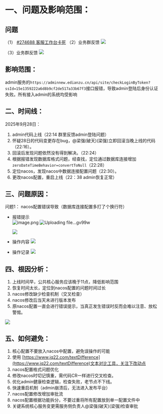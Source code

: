 # 一、问题及影响范围：
## 问题
（1） [#274688 客服工作台卡死](https://ones.edianzu.cn/project/#/team/FkhuaHWU/project/C4H8kcDJQeeGfuVv/component/qSy2kWTP/task/Jt2mE2ycRH5SrnNa)
（2）业务群反馈
![](https://alidocs.dingtalk.com/core/api/resources/img/5eecdaf48460cde5f0589c192356a7671c70a8b201b3b05a75b8339e1c4c2483d3ee942809d4d88a39e8703ac5556d0df3ba4f2c20bcab6277885bee0c6ca77f0b00b8a293cb38ccbcff21f5de3175cf5292d8bded89d9d17b37795f142cc77c?tmpCode=bac90d62-1e0b-480e-a1b3-d8ac85626a3b)

（3）业务群反馈
![](https://alidocs.dingtalk.com/core/api/resources/img/5eecdaf48460cde5f0589c192356a7671c70a8b201b3b05a75b8339e1c4c2483d3ee942809d4d88a39e8703ac5556d0d2e44929ca617798a9fa8217eff794ebc9d169e97bff4e6b08195e924729c4a1468ef08598063690bc39b360b823e6e34?tmpCode=bac90d62-1e0b-480e-a1b3-d8ac85626a3b)

## 影响范围：
admin服务的`https://adminnew.edianzu.cn/api/site/checkLoginByToken?ssId=15e1359222a6d8b9cf2de517a33b67f3`接口报错，导致admin登陆后身份认证失败。所有接入admin的系统均受影响

## 二、时间线：
2025年9月28日：
1. admin代码上线（22:14 群里反馈admin登陆问题）
2. 怀疑28日的代码变更存在bug，@梁强(破天)(梁强)立即回滚当晚上线的代码（22:16）。
3. 回滚后发现问题依然没有得到解决。（22:24）
4. 根据报错发现数据库格式问题，经查找，定位通过数据库连接增加`zeroDateTimeBehavior=convertToNull`（22:28）
5. 定位nacos，发现nacos中数据连接配置问题（22:30）。
6. 更改nacos配置，重启上线（22：38 admin恢复正常）
## 三、问题原因：

问题1：
nacos配置错误导致（数据库连接配置多打了个换行符）
- 报错提示  
  ![image.png](https://atlantis-picgo-core.oss-cn-beijing.aliyuncs.com/picgo/20251010110207-5d9f63-20251010110206931.png)
  ![Uploading file...gv99w]()

    ![](https://alidocs.dingtalk.com/core/api/resources/img/5eecdaf48460cde5f0589c192356a7671c70a8b201b3b05a75b8339e1c4c2483d3ee942809d4d88a39e8703ac5556d0dfaa633852b22888719ed7e54685638f885a13a15433f83ab3b3fca0fb97a90d133994b7f4988fa432f402d485b7e54ac?tmpCode=cfb4505a-2960-43fd-9c8f-56326a01c9aa)
- 操作内容
	![](https://alidocs.dingtalk.com/core/api/resources/img/5eecdaf48460cde5f0589c192356a7671c70a8b201b3b05a75b8339e1c4c2483d3ee942809d4d88a39e8703ac5556d0de8bf9e7cae5e99e533ff4f11ada9343096964146eed2a69485d2dd95b9f0ce459b00583dcfebeb4b769ad1f4b6dff447?tmpCode=cfb4505a-2960-43fd-9c8f-56326a01c9aa)
- 操作记录
	![](https://alidocs.dingtalk.com/core/api/resources/img/5eecdaf48460cde5f0589c192356a7671c70a8b201b3b05a75b8339e1c4c2483d3ee942809d4d88a39e8703ac5556d0d9e25af10e69477f7f6997ec7cc91b2501d7dce8b79dcfb7b012b536cd8e1b0a7503a6416f64242a76d1e02c5c6c56097?tmpCode=cfb4505a-2960-43fd-9c8f-56326a01c9aa)
## 四、根因分析：

1. 上线时间早，公共核心服务应该晚于11点，降低影响范围
2. 恢复时间太长，定位到nacos配置的问题时间过长
3. nacos修改缺少检查机制（交叉检查）
4. nacos修改后当天未进行版本发布
5. 原nacos配置一直会进行错误提示，当真正发生错误时反而会难以注意、放松警惕。

![](https://alidocs.dingtalk.com/core/api/resources/img/5eecdaf48460cde5f0589c192356a7671c70a8b201b3b05a75b8339e1c4c2483d3ee942809d4d88a39e8703ac5556d0df701e30fefc4a29acc822ff49e217e66e78ddecf2d28e797b604304af18135997987cc87617fb6de06b3b16740be8ad0?tmpCode=bac90d62-1e0b-480e-a1b3-d8ac85626a3b)

## 五、如何避免：

1. 核心配置不要放入nacos中配置，避免误操作的可能
2. 使用 [https://www.jq22.com/textDifference](https://www.jq22.com/textDifference)文本对比工具，关注下改动点
3. nacos配置格式问题优化
4. 修改nacos时切记慎重，需代码CR一样进行交叉检查。
5. 优化admin健康检查逻辑，检查失败，老节点不下线。
6. 快速重启机制（admin崩溃后，无法进入发布平台）
7. nacos配置修改增加审批流
8. nacos配置根据功能拆分，不要过重将所有配置放到单一配置文件中
9. 关键系统核心服务变更需服务侧负责人@梁强(破天)(梁强)检查审批